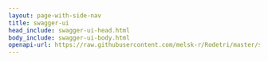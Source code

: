 ```yaml
---
layout: page-with-side-nav
title: swagger-ui
head_include: swagger-ui-head.html
body_include: swagger-ui-body.html
openapi-url: https://raw.githubusercontent.com/melsk-r/Rodetri/master/specfifications/openapi.yaml
---
```

<div id="swagger-ui"></div>

